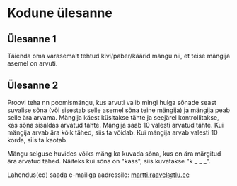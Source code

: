 # Kodune ülesanne

## Ülesanne 1

Täienda oma varasemalt tehtud kivi/paber/käärid mängu nii, et teise mängija asemel on arvuti.

## Ülesanne 2

Proovi teha nn poomismängu, kus arvuti valib mingi hulga sõnade seast suvalise sõna (või sisestab selle asemel sõna teine mängija) ja mängija peab selle ära arvama. Mängija käest küsitakse tähte ja seejärel kontrollitakse, kas sõna sisaldas arvatud tähte. Mängija saab 10 valesti arvatud tähte. Kui mängija arvab ära kõik tähed, siis ta võidab. Kui mängija arvab valesti 10 korda, siis ta kaotab.

Mängu selguse huvides võiks mäng ka kuvada sõna, kus on ära märgitud ära arvatud tähed. Näiteks kui sõna on "kass", siis kuvatakse "k _ _ _".

Lahendus(ed) saada e-mailiga aadressile: <martti.raavel@tlu.ee>
